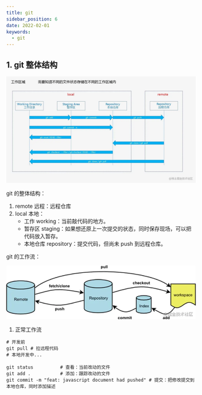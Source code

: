 ```yaml
---
title: git
sidebar_position: 6
date: 2022-02-01
keywords:
  - git
---
```


## 1. git 整体结构

![1](images/git.assets/1.png)

git 的整体结构：

1. remote 远程：远程仓库
2. local 本地：
   - 工作 working：当前敲代码的地方。
   - 暂存区 staging：如果想还原上一次提交的状态，同时保存现场，可以把代码放入暂存。
   - 本地仓库 repository：提交代码，但尚未 push 到远程仓库。

git 的工作流：

![Untitled](images/git.assets/Untitled.png)

1. 正常工作流

```shell
# 开发前
git pull # 拉远程代码
# 本地开发中...

git status 	 		# 查看：当前改动的文件
git add .   		# 添加：跟踪改动的文件
git commit -m "feat: javascript document had pushed" # 提交：把修改提交到本地仓库，同时添加描述

```

